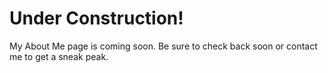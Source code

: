 <h1>Under Construction!</h1>

My About Me page is coming soon. Be sure to check back soon or contact me to get a sneak peak. 
